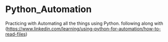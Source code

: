 # Python_Automation
Practicing with Automating all the things using Python. following along with (https://www.linkedin.com/learning/using-python-for-automation/how-to-read-files)
